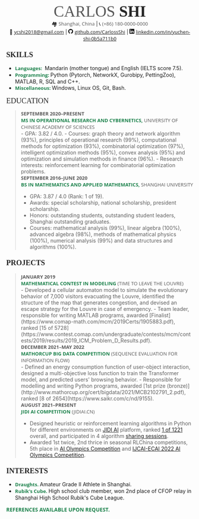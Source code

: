 <center>
    <div>
        <span style="font-family:Georgia;font-size:42px;color:#595959;">CARLOS </span>
        <span style="font-family:Georgia;font-size:42px;color:#262626;font-weight:bold">SHI</span><br>
        </font><span style="font-size:13px;">&#x1F3D8;</span> <span style="font-family:Open Sans;font-size:13px;color:#595959;">Shanghai, China</span>
        <font size=2.5> | <span style="font-size:13px;">&#x1F4DE;</span> <span style="font-family:Open Sans;font-size:13px;color:#595959;">(+86) 180-0000-0000</span><br>
        </font><span style="font-size:13px;">&#x1F4E7;</span> <a href="mailto:ycshi2018@gmail.com", style="font-family:Open Sans;font-size:13px;">ycshi2018@gmail.com</a>
    	<font size=2.5> | </font><img src="assets/github.svg" width="13px"> <a href="https://github.com/CarlossShi", style="font-family:Open Sans;font-size:13px;">github.com/CarlossShi</a>
    	<font size=2.5> | </font><img src="assets/linkedin.svg" width="13px"> <a href="https://www.linkedin.com/in/yuchen-shi-0b5a711b0/", style="font-family:Open Sans;font-size:13px;">linkedin.com/in/yuchen-shi-0b5a711b0</a>
    </div>
</center>


### <span style="font-family:Georgia;font-size:20px;color:#262626">SKILLS</span>

- <span style="font-size:13px;font-family:Open Sans;font-weight:bold;color:#1d824c;">Languages: </span> Mandarin (mother tongue) and English (IELTS score 7.5).
- <span style="font-size:13px;font-family:Open Sans;font-weight:bold;color:#1d824c;">Programming: </span>Python (Pytorch, NetworkX, Gurobipy, PettingZoo), MATLAB, R, SQL and C++.
- <span style="font-size:13px;font-family:Open Sans;font-weight:bold;color:#1d824c;">Miscellaneous: </span>Windows, Linux OS, Git, Bash.

<span style="font-family:Georgia;font-size:20px;color:#262626">EDUCATION</span>

> <div id="expand-box-header">
>  <span style="font-size:13px;font-family:Open Sans;font-weight:bold;color:#595959;">SEPTEMBER 2020–PRESENT</span><br>
>  <span style="font-size:13px;font-family:Open Sans;font-weight:bold;color:#1d824c;">MS IN OPERATIONAL RESEARCH AND CYBERNETICS, </span><span style="font-size:13px;font-family:Open Sans;color:#595959;">UNIVERSITY OF CHINESE ACADEMY OF SCIENCES</span><br>
> </div>
>- GPA: 3.82 / 4.0.
>- Courses: graph theory and network algorithm (93%), principles of operational research (99%), computational methods for optimization (93%), combinatorial optimization (97%), intelligent optimization methods (95%), convex analysis (95%) and optimization and simulation methods in finance (96%).
> - Research interests: reinforcement learning for combinatorial optimization problems.
> 
> <div id="expand-box-header">
>    <span style="font-size:13px;font-family:Open Sans;font-weight:bold;color:#595959;">SEPTEMBER 2016–JUNE 2020</span><br>
>     <span style="font-size:13px;font-family:Open Sans;font-weight:bold;color:#1d824c;">BS IN MATHEMATICS AND APPLIED MATHEMATICS, </span><span style="font-size:13px;font-family:Open Sans;color:#595959;">SHANGHAI UNIVERSITY</span><br>
> </div>
> 
> - GPA: 3.87 / 4.0 (Rank: 1 of 19).
>- Awards: special scholarship, national scholarship, president scholarship.
> - Honors: outstanding students, outstanding student leaders, Shanghai outstanding graduates.
> - Courses: mathematical analysis (99%), linear algebra (100%), advanced algebra (98%), methods of mathematical physics (100%), numerical analysis (99%) and data structures and algorithms (100%).

### <span style="font-family:Georgia;font-size:20px;color:#262626">PROJECTS</span>

> <div id="expand-box-header">
> <span style="font-size:13px;font-family:Open Sans;font-weight:bold;color:#595959;">JANUARY 2019</span><br>
> <span style="font-size:13px;font-family:Open Sans;font-weight:bold;color:#1d824c;">MATHEMATICAL CONTEST IN MODELING </span><span style="font-size:13px;font-family:Open Sans;color:#595959;">(TIME TO LEAVE THE LOUVRE)</span><br>
> </div>
>- Developed a cellular automaton model to simulate the evolutionary behavior of 7,000 visitors evacuating the Louvre, identified the structure of the map that generates congestion, and devised an escape strategy for the Louvre in case of emergency.
>- Team leader, responsible for writing MATLAB programs, awarded [Finalist](https://www.comap-math.com/mcm/2019Certs/1905883.pdf), ranked [15 of 5728](https://www.contest.comap.com/undergraduate/contests/mcm/contests/2019/results/2019_ICM_Problem_D_Results.pdf).
> 
> <div id="expand-box-header">
>    <span style="font-size:13px;font-family:Open Sans;font-weight:bold;color:#595959;">DECEMBER 2021–MAY 2022</span><br>
>     <span style="font-size:13px;font-family:Open Sans;font-weight:bold;color:#1d824c;">MATHORCUP BIG DATA COMPETITION </span><span style="font-size:13px;font-family:Open Sans;color:#595959;">(SEQUENCE EVALUATION FOR INFORMATION FLOW)</span><br>
> </div>
> - Defined an energy consumption function of user-object interaction, designed a multi-objective loss function to train the Transformer model, and predicted users' browsing behavior.
> - Responsible for modelling and writing Python programs, awarded [1st prize (bronze)](http://www.mathorcup.org/cert/bigdata/2021/MCB2102791_2.pdf), ranked [8 of 2654](https://www.saikr.com/c/nd/9155).
>
><div id="expand-box-header">
>     <span style="font-size:13px;font-family:Open Sans;font-weight:bold;color:#595959;">AUGUST 2021–PRESENT</span><br>
>     <span style="font-size:13px;font-family:Open Sans;font-weight:bold;color:#1d824c;">JIDI AI COMPETITION </span><span style="font-size:13px;font-family:Open Sans;color:#595959;"> (JIDIAI.CN)</span><br>
></div>
> 
> - Designed heuristic or reinforcement learning algorithms in Python for different environments on [JIDI AI](http://www.jidiai.cn/) platform, ranked [1 of 1221](http://www.jidiai.cn/leaderboard) overall, and participated in 4 algorithm [sharing sessions](https://space.bilibili.com/604515161).
> - Awarded 1st twice, 2nd thrice in seasonal RLChina competitions, 5th place in [AI Olympics Competition](http://www.jidiai.cn/compete_detail?compete=18) and [IJCAI-ECAI 2022 AI Olympics Competition](http://www.jidiai.cn/compete_detail?compete=17).

### <span style="font-family:Georgia;font-size:20px;color:#262626">INTERESTS</span>

- <span style="font-size:13px;font-family:Open Sans;font-weight:bold;color:#1d824c;">Draughts. </span>Amateur Grade II Athlete in Shanghai.
- <span style="font-size:13px;font-family:Open Sans;font-weight:bold;color:#1d824c;">Rubik's Cube. </span>High school club member, won 2nd place of CFOP relay in Shanghai High School Rubik's Cube League.

<span style="font-size:14px;font-family:Open Sans;font-weight:bold;color:#1d824c;">REFERENCES AVAILABLE UPON REQUEST.</span>



